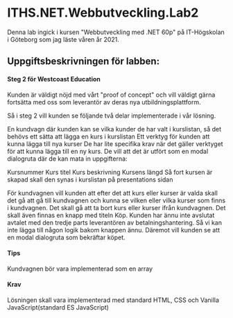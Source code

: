 ﻿# ITHS.NET.Webbutveckling.Lab2
 
Denna lab ingick i kursen "Webbutveckling med .NET 60p" på IT-Högskolan i Göteborg som jag läste våren år 2021.

## Uppgiftsbeskrivningen för labben:
#### Steg 2 för Westcoast Education
Kunden är väldigt nöjd med vårt "proof of concept" och vill väldigt gärna fortsätta med oss som leverantör av deras nya utbildningsplattform.

Så i steg 2 vill kunden se följande två delar implementerade i vår lösning.

En kundvagn där kunden kan se vilka kunder de har valt i kurslistan, så det behövs ett sätta att lägga en kurs i kurslistan
Ett verktyg för kunden att kunna lägga till nya kurser
De har lite specifika krav när det gäller verktyget för att kunna lägga till en ny kurs. De vill att det är utfört som en modal dialogruta där de kan mata in uppgifterna:

Kursnummer
Kurs titel
Kurs beskrivning
Kursens längd
Så fort kursen är skapad skall den synas i kurslistan på presentations sidan

För kundvagnen vill kunden att efter det att kurs eller kurser är valda skall det gå att gå till kundvagnen och kunna se vilken eller vilka kurser som finns i kundvagnen. Det skall gå att ta bort kurs eller kurser ifrån kundvagnen. Det skall även finnas en knapp med titeln Köp. Kunden har ännu inte avslutat avtalet med den tredje parts leverantören av betalningshantering. Så vi kan inte lägga till någon logik bakom knappen ännu. Däremot vill kunden se att en modal dialogruta som bekräftar köpet.

#### Tips
Kundvagnen bör vara implementerad som en array

#### Krav
Lösningen skall vara implementerad med standard HTML, CSS och Vanilla JavaScript(standard ES JavaScript)
